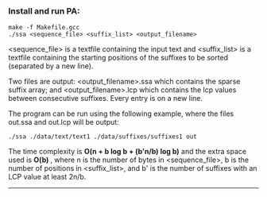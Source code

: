 ### Install and run PA:

```
make -f Makefile.gcc
./ssa <sequence_file> <suffix_list> <output_filename>
```

<sequence_file> is a textfile containing the input text and
<suffix_list> is a textfile containing the starting positions of the suffixes to be sorted (separated by a new line).

Two files are output: <output_filename>.ssa which contains the sparse suffix array; and <output_filename>.lcp which contains the lcp values between consecutive suffixes. Every entry is on a new line.

The program can be run using the following example, where the files out.ssa and out.lcp will be output:

```
./ssa ./data/text/text1 ./data/suffixes/suffixes1 out
```

The time complexity is <b>O(n + b log b + (b'n/b) log b)</b> and the extra space used is <b> O(b) </b>, 
where n is the number of bytes in <sequence_file>, 
b is the number of positions in <suffix_list>, 
and b' is the number of suffixes with an LCP value at least 2n/b.

________________________________

